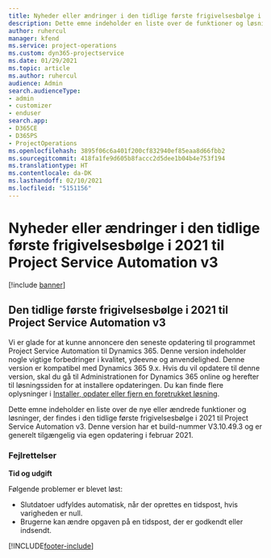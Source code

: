```yaml
---
title: Nyheder eller ændringer i den tidlige første frigivelsesbølge i 2021 til Project Service Automation v3
description: Dette emne indeholder en liste over de funktioner og løsninger, der findes i den tidlige første frigivelsesbølge i 2021 til Project Service Automation v3.
author: ruhercul
manager: kfend
ms.service: project-operations
ms.custom: dyn365-projectservice
ms.date: 01/29/2021
ms.topic: article
ms.author: ruhercul
audience: Admin
search.audienceType:
- admin
- customizer
- enduser
search.app:
- D365CE
- D365PS
- ProjectOperations
ms.openlocfilehash: 3895f06c6a401f200cf832940ef85eaa8d66fbb2
ms.sourcegitcommit: 418fa1fe9d605b8faccc2d5dee1b04b4e753f194
ms.translationtype: HT
ms.contentlocale: da-DK
ms.lasthandoff: 02/10/2021
ms.locfileid: "5151156"
---
```

# <a name="whats-new-or-changed-in-project-service-automation-early-access-wave-1-2021-v3"></a>Nyheder eller ændringer i den tidlige første frigivelsesbølge i 2021 til Project Service Automation v3

[!include [banner](../includes/psa-now-project-operations.md)]

## <a name="project-service-automation-early-access-wave-1-2021-v3"></a>Den tidlige første frigivelsesbølge i 2021 til Project Service Automation v3

Vi er glade for at kunne annoncere den seneste opdatering til programmet Project Service Automation til Dynamics 365. Denne version indeholder nogle vigtige forbedringer i kvalitet, ydeevne og anvendelighed. Denne version er kompatibel med Dynamics 365 9.x. Hvis du vil opdatere til denne version, skal du gå til Administrationen for Dynamics 365 online og herefter til løsningssiden for at installere opdateringen. Du kan finde flere oplysninger i [Installer, opdater eller fjern en foretrukket løsning](https://docs.microsoft.com/power-platform/admin/install-remove-preferred-solution).

Dette emne indeholder en liste over de nye eller ændrede funktioner og løsninger, der findes i den tidlige første frigivelsesbølge i 2021 til Project Service Automation v3. Denne version har et build-nummer V3.10.49.3 og er generelt tilgængelig via egen opdatering i februar 2021.


### <a name="bug-fixes"></a>Fejlrettelser

**Tid og udgift**

Følgende problemer er blevet løst:

- Slutdatoer udfyldes automatisk, når der oprettes en tidspost, hvis varigheden er null.
- Brugerne kan ændre opgaven på en tidspost, der er godkendt eller indsendt.


[!INCLUDE[footer-include](../includes/footer-banner.md)]